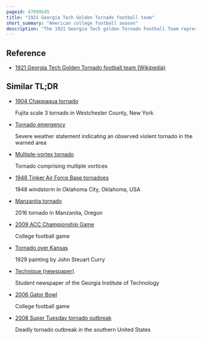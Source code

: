 ```yaml
---
pageid: 47099545
title: "1921 Georgia Tech Golden Tornado football team"
short_summary: "American college football season"
description: "The 1921 Georgia Tech golden Tornado Football Team represented georgia tech golden Tornado of the georgia Institute of Technology during the 1921 southern intercollegiate athletic Association Football Season. The golden Tornado played its Home Games at grant Field."
---
```


## Reference

- [1921 Georgia Tech Golden Tornado football team (Wikipedia)](https://en.wikipedia.org/?curid=47099545)

## Similar TL;DR

- [1904 Chappaqua tornado](/tldr/en/1904-chappaqua-tornado)

  Fujita scale 3 tornado in Westchester County, New York

- [Tornado emergency](/tldr/en/tornado-emergency)

  Severe weather statement indicating an observed violent tornado in the warned area

- [Multiple-vortex tornado](/tldr/en/multiple-vortex-tornado)

  Tornado comprising multiple vortices

- [1948 Tinker Air Force Base tornadoes](/tldr/en/1948-tinker-air-force-base-tornadoes)

  1948 windstorm in Oklahoma City, Oklahoma, USA

- [Manzanita tornado](/tldr/en/manzanita-tornado)

  2016 tornado in Manzanita, Oregon

- [2009 ACC Championship Game](/tldr/en/2009-acc-championship-game)

  College football game

- [Tornado over Kansas](/tldr/en/tornado-over-kansas)

  1929 painting by John Steuart Curry

- [Technique (newspaper)](/tldr/en/technique-newspaper)

  Student newspaper of the Georgia Institute of Technology

- [2006 Gator Bowl](/tldr/en/2006-gator-bowl)

  College football game

- [2008 Super Tuesday tornado outbreak](/tldr/en/2008-super-tuesday-tornado-outbreak)

  Deadly tornado outbreak in the southern United States
